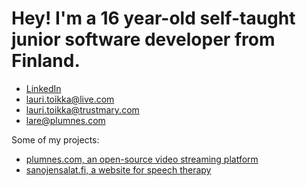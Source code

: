 # Hey! I'm a 16 year-old self-taught junior software developer from Finland.

- [LinkedIn](https://www.linkedin.com/mwlite/in/lauri-toikka-a52925230)
- lauri.toikka@live.com
- lauri.toikka@trustmary.com
- lare@plumnes.com

Some of my projects:
- [plumnes.com, an open-source video streaming platform](https://plumnes.com)
- [sanojensalat.fi, a website for speech therapy](https://sanojensalat.fi)
